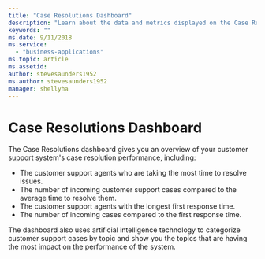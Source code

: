```yaml
---
title: "Case Resolutions Dashboard​"
description: "Learn about the data and metrics displayed on the Case Resolutions dashboard."
keywords: ""
ms.date: 9/11/2018
ms.service:
  - "business-applications"
ms.topic: article
ms.assetid: 
author: stevesaunders1952
ms.author: stevesaunders1952
manager: shellyha
---
```


# Case Resolutions Dashboard​

The Case Resolutions dashboard gives you an overview of your customer support system's case resolution performance, including:

* The customer support agents who are taking the most time to resolve issues.
* The number of incoming customer support cases compared to the average time to resolve them.
* The customer support agents with the longest first response time.
* The number of incoming cases compared to the first response time.

The dashboard also uses artificial intelligence technology to categorize customer support cases by topic and show you the topics that are having the most impact on the performance of the system.